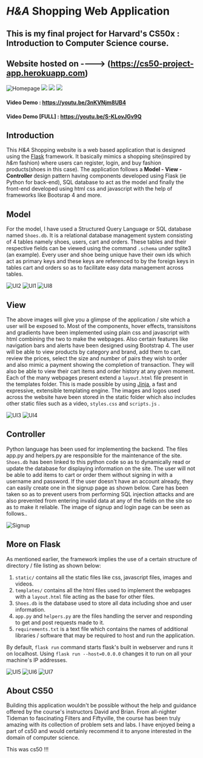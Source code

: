 # *H&A* Shopping Web Application

## This is my final project for Harvard's CS50x : Introduction to Computer Science course.

## Website hosted on ----> (https://cs50-project-app.herokuapp.com)
 
![Homepage](static/images/Homepage.png)
<img src="static/landing.gif">
<img src="static/landing1.gif">
<img src="static/3.gif">

#### Video Demo : https://youtu.be/3nKVNjm8UB4
#### Video Demo [FULL] : https://youtu.be/S-KLovJGv9Q

## Introduction
  This *H&A* Shopping website is a web based application that is designed using the [Flask](https://flask.palletsprojects.com/en/2.0.x/) framework. It basically mimics a shopping site(inspired by *h&m* fashion) where users can register, login, and buy fashion products(shoes in this case). The application follows a **Model - View - Controller** design pattern having components developed using Flask (ie Python for back-end), SQL database to act as the model and finally the front-end developed using html css and javascript with the help of frameworks like Bootsrap 4 and more.
  
## Model
  For the model, I have used a Structured Query Language or SQL database named ```Shoes.db```. It is a relational database management system consisting of 4 tables namely shoes, users, cart and orders. These tables and their respective fields can be viewed using the command ```.schema``` under sqlite3 (an example). Every user and shoe being unique have their own ids which act as primary keys and these keys are referenced to by the foreign keys in tables cart and orders so as to facilitate easy data management across tables.
  
 ![UI2](static/images/ui2.png)
 ![UI1](static/images/ui.png)
 ![UI8](static/images/ui8.png)


## View
  The above images will give you a glimpse of the application / site which a user will be exposed to. Most of the components, hover effects, transisitons and gradients have been implemented using plain css and javascript with html combining the two to make the webpages. Also certain features like navigation bars and alerts have been designed using Bootstrap 4. The user will be able to view products by category and brand, add them to cart, review the prices, select the size and number of pairs they wish to order and also mimic a payment showing the completion of transaction. They will also be able to view their cart items and order history at any given moment. Each of the many webpages present extend a ```layout.html``` file present in the templates folder. This is made possible by using [Jinja](https://jinja.palletsprojects.com/en/3.0.x/), a fast and expressive, extensible templating engine. The images and logos used across the website have been stored in the static folder which also includes other static files such as a video, ```styles.css``` and ```scripts.js``` .

![UI3](static/images/ui3.png)
![UI4](static/images/ui4.png)
  
## Controller
Python language has been used for implementing the backend. The files app.py and helpers.py are responsible for the maintenance of the site. ```Shoes.db``` has been linked to this python code so as to dynamically read or update the database for displaying information on the site. The user will not be able to add items to cart or order them without signing in with a username and password. If the user doesn't have an account already, they can easily create one in the signup page as shown below. Care has been taken so as to prevent users from performing SQL injection attacks and are also prevented from entering invalid data at any of the fields on the site so as to make it reliable. The image of signup and login page can be seen as follows..
  
 ![Signup](static/images/ui9.png)
  
 ## More on Flask
  As mentioned earlier, the framework implies the use of a certain structure of directory / file listing as shown below:
1. ```static/``` contains all the static files like css, javascript files, images and videos.
2. ```templates/``` contains all the html files used to implement the webpages with a ```layout.html``` file acting as the base for other files.
3. ```Shoes.db``` is the database used to store all data including shoe and user information.
4. ```app.py``` and ```helpers.py``` are the files handling the server and responding to get and post requests made to it.
5. ```requirements.txt``` is a text file which contains the names of additional libraries / software that may be required to host and run the application.  

  By default, ```flask run``` command starts flask's built in webserver and runs it on localhost. Using ```flask run --host=0.0.0.0``` changes it to run on all your machine's IP addresses.
  
![UI5](static/images/ui5.png)
![UI6](static/images/ui6.png)
![UI7](static/images/ui7.png)

  ## About CS50
  Building this application wouldn't be possible without the help and guidance offered by the course's instructors David and Brian. From all-nighter Tideman to fascinating Filters and Fiftyville, the course has been truly amazing with its collection of problem sets and labs. I have enjoyed being a part of cs50 and would certainly recommend it to anyone interested in the domain of computer science.
  
  This was cs50 !!!
